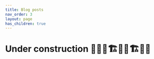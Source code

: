 ```yaml
---
title: Blog posts
nav_order: 3
layout: page
has_children: true
---
```


# Under construction 👷‍♀️🚧🏗👷‍♂️🏗🚚🚚
